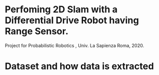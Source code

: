 # Perfoming 2D Slam with a Differential Drive Robot having Range Sensor.
Project for Probabilistic Robotics , Univ. La Sapienza Roma, 2020.

# Dataset and how data is extracted





